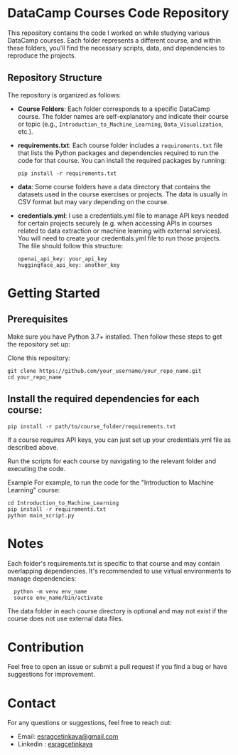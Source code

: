 # DataCamp Courses Code Repository

This repository contains the code I worked on while studying various DataCamp courses. Each folder represents a different course, and within these folders, you'll find the necessary scripts, data, and dependencies to reproduce the projects.

## Repository Structure

The repository is organized as follows:

- **Course Folders**: Each folder corresponds to a specific DataCamp course. The folder names are self-explanatory and indicate their course or topic (e.g., `Introduction_to_Machine_Learning`, `Data_Visualization`, etc.).
  
- **requirements.txt**: Each course folder includes a `requirements.txt` file that lists the Python packages and dependencies required to run the code for that course. You can install the required packages by running:
  
      pip install -r requirements.txt

- **data**: Some course folders have a data directory that contains the datasets used in the course exercises or projects. The data is usually in CSV format but may vary depending on the course.

- **credentials.yml**: I use a credentials.yml file to manage API keys needed for certain projects securely (e.g. when accessing APIs in courses related to data extraction or machine learning with external services). You will need to create your credentials.yml file to run those projects. The file should follow this structure:

      openai_api_key: your_api_key
      huggingface_api_key: another_key

# Getting Started
## Prerequisites
Make sure you have Python 3.7+ installed. Then follow these steps to get the repository set up:

Clone this repository:

    git clone https://github.com/your_username/your_repo_name.git
    cd your_repo_name

## Install the required dependencies for each course:

    pip install -r path/to/course_folder/requirements.txt

If a course requires API keys, you can just set up your credentials.yml file as described above.

Run the scripts for each course by navigating to the relevant folder and executing the code.

Example
For example, to run the code for the "Introduction to Machine Learning" course:

    cd Introduction_to_Machine_Learning
    pip install -r requirements.txt
    python main_script.py

# Notes
Each folder's requirements.txt is specific to that course and may contain overlapping dependencies. It's recommended to use virtual environments to manage dependencies:
      
      python -m venv env_name
      source env_name/bin/activate
  
The data folder in each course directory is optional and may not exist if the course does not use external data files.

# Contribution
Feel free to open an issue or submit a pull request if you find a bug or have suggestions for improvement.


# Contact 
For any questions or suggestions, feel free to reach out:

- Email: esragcetinkaya@gmail.com
- Linkedin : [esragcetinkaya](https://www.linkedin.com/in/esra-gul-cetinkaya/?locale=en_US)
